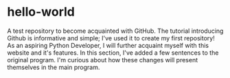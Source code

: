 # hello-world
A test repository to become acquainted with GitHub.
The tutorial introducing Github is informative and simple; I've used it to create my first repository! As an aspiring Python Developer, I will further acquaint myself with this website and it's features. In this section, I've added a few sentences to the original program. I'm curious about how these changes will present themselves in the main program.
